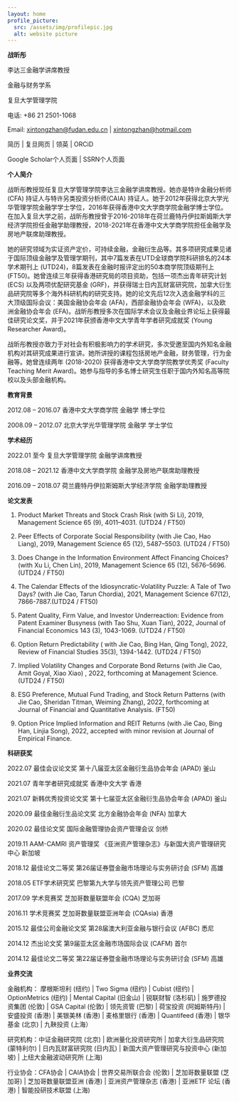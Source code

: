 ```yaml
---
layout: home
profile_picture:
  src: /assets/img/profilepic.jpg
  alt: website picture
---
```


**战昕彤**

李达三金融学讲席教授

金融与财务学系

复旦大学管理学院

电话: +86 21 2501-1068

Email: xintongzhan@fudan.edu.cn | xintongzhan@hotmail.com

简历 | 复旦网页 | 领英 | ORCiD

Google Scholar个人页面 | SSRN个人页面



**个人简介**

战昕彤教授现任复旦大学管理学院李达三金融学讲席教授。她亦是特许金融分析师(CFA) 持证人与特许另类投资分析师(CAIA) 持证人。她于2012年获得北京大学光华管理学院金融学学士学位，2016年获得香港中文大学商学院金融学博士学位。在加入复旦大学之前，战昕彤教授曾于2016-2018年在荷兰鹿特丹伊拉斯姆斯大学经济学院担任金融学助理教授，2018-2021年在香港中文大学商学院担任金融学及房地产联席助理教授。

她的研究领域为实证资产定价，可持续金融，金融衍生品等。其多项研究成果见诸于国际顶级金融学及管理学期刊，其中7篇发表在UTD全球商学院科研排名的24本学术期刊上 (UTD24)，8篇发表在金融时报评定出的50本商学院顶级期刊上 (FT50)。她曾连续三年获得香港研究局的项目资助，包括一项杰出青年研究计划 (ECS) 以及两项优配研究基金 (GRF)，并获得瑞士日内瓦财富研究院，加拿大衍生品研究院等多个海外科研机构的研究支持。她的论文先后12次入选金融学科的三大顶级国际会议：美国金融协会年会 (AFA)，西部金融协会年会 (WFA)，以及欧洲金融协会年会 (EFA)。战昕彤教授多次在国际学术会议及金融业界论坛上获得最佳研究论文奖，并于2021年获颁香港中文大学青年学者研究成就奖 (Young Researcher Award)。

战昕彤教授亦致力于对社会有积极影响力的学术研究，多次受邀至国内外知名金融机构对其研究成果进行宣讲。她所讲授的课程包括房地产金融，财务管理，行为金融等。她曾连续两年 (2018-2020) 获得香港中文大学商学院教学优秀奖 (Faculty Teaching Merit Award)。她参与指导的多名博士研究生任职于国内外知名高等院校以及头部金融机构。


**教育背景**

2012.08 – 2016.07	香港中文大学商学院		金融学	博士学位

2008.09 – 2012.07	北京大学光华管理学院	金融学	学士学位


**学术经历**

2022.01 至今		复旦大学管理学院				金融学讲席教授

2018.08 – 2021.12	香港中文大学商学院				金融学及房地产联席助理教授

2016.09 – 2018.07	荷兰鹿特丹伊拉斯姆斯大学经济学院	金融学助理教授	


**论文发表**

1. Product Market Threats and Stock Crash Risk (with Si Li), 2019, Management Science 65 (9), 4011–4031. (UTD24 / FT50)

2. Peer Effects of Corporate Social Responsibility (with Jie Cao, Hao Liang), 2019, Management Science 65 (12), 5487–5503. (UTD24 / FT50)

3. Does Change in the Information Environment Affect Financing Choices? (with Xu Li, Chen Lin), 2019, Management Science 65 (12), 5676–5696. (UTD24 / FT50)

4. The Calendar Effects of the Idiosyncratic-Volatility Puzzle: A Tale of Two Days? (with Jie Cao, Tarun Chordia), 2021, Management Science 67(12), 7866-7887.(UTD24 / FT50)

5. Patent Quality, Firm Value, and Investor Underreaction: Evidence from Patent Examiner Busyness  (with Tao  Shu, Xuan Tian), 2022, Journal of Financial Economics 143 (3), 1043-1069. (UTD24 / FT50)

6. Option Return Predictability ( with Jie Cao, Bing Han,  Qing Tong), 2022,  Review of Financial Studies 35(3), 1394-1442. (UTD24 / FT50)

7. Implied Volatility Changes and Corporate Bond Returns  (with Jie Cao, Amit Goyal, Xiao Xiao) , 2022,  forthcoming at Management Science. (UTD24 / FT50)

8. ESG Preference, Mutual Fund Trading, and Stock Return Patterns (with Jie Cao, Sheridan Titman, Weiming Zhang), 2022, forthcoming at Journal of Financial and Quantitative Analysis. (FT50)

9. Option Price Implied Information and REIT Returns (with Jie Cao, Bing Han, Linjia Song), 2022, accepted with minor revision at Journal of Empirical Finance. 


**科研获奖**

2022.07	最佳会议论文奖			第十八届亚太区金融衍生品协会年会 (APAD)		釜山

2021.07	青年学者研究成就奖			香港中文大学								香港

2021.07	新韩优秀投资论文奖			第十七届亚太区金融衍生品协会年会 (APAD)		釜山

2020.09	最佳金融衍生品论文奖		北方金融协会年会 (NFA)						加拿大

2020.02	最佳论文奖				国际金融管理协会资产管理会议					剑桥

2019.11	AAM-CAMRI 资产管理奖       《亚洲资产管理杂志》与新国大资产管理研究中心	新加坡 

2018.12	最佳论文二等奖			第26届证券暨金融市场理论与实务研讨会 (SFM)	高雄

2018.05	ETF学术研究奖				巴黎第九大学与领先资产管理公司				巴黎

2017.09	学术竞赛奖				芝加哥数量联盟年会 (CQA)					芝加哥

2016.11	学术竞赛奖				芝加哥数量联盟亚洲年会 (CQAsia)				香港

2015.12	最佳公司金融论文奖			第28届澳大利亚金融与银行会议 (AFBC)			悉尼	

2014.12	杰出论文奖				第9届亚太区金融市场国际会议 (CAFM)			首尔

2014.12	最佳论文二等奖			第22届证券暨金融市场理论与实务研讨会 (SFM)	高雄


**业界交流**

金融机构： 摩根斯坦利 (纽约) | Two Sigma (纽约) | Cubist (纽约) | OptionMetrics (纽约) | Mental Capital (旧金山) | 锐联财智 (洛杉矶) | 施罗德投资集团 (伦敦) | GSA Capital (伦敦) | 领先资管 (巴黎) | 荷宝投资 (阿姆斯特丹) | 安盛投资 (香港) | 美银美林 (香港) | 麦格里银行 (香港) | Quantifeed (香港) | 银华基金 (北京) | 九鞅投资 (上海）

研究机构：中证金融研究院 (北京) | 欧洲量化投资研究所 | 加拿大衍生品研究院 (蒙特利尔) | 日内瓦财富研究院 (日内瓦) | 新国大资产管理研究与投资中心 (新加坡) | 上纽大金融波动研究所 (上海)

行业协会：CFA协会 | CAIA协会 | 世界交易所联合会 (伦敦) | 芝加哥数量联盟 (芝加哥) | 芝加哥数量联盟亚洲 (香港) | 亚洲资产管理杂志 (香港) | 亚洲ETF 论坛 (香港) | 智能投研技术联盟 (上海)

